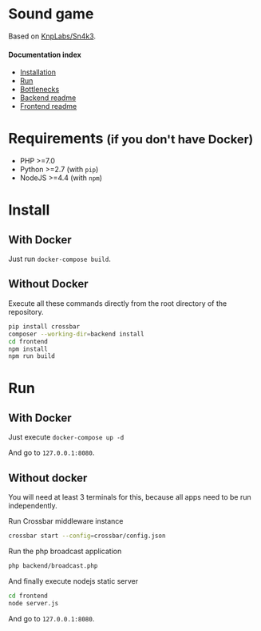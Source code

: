 Sound game
===========================

Based on [KnpLabs/Sn4k3](https://github.com/KnpLabs/Sn4k3).

#### Documentation index

* [Installation](#install)
* [Run](#run)
* [Bottlenecks](#nottlenecks)
* [Backend readme](backend/README.md)
* [Frontend readme](frontend/README.md)

# Requirements <small>(if you don't have Docker)</small>

* PHP >=7.0
* Python >=2.7 (with `pip`)
* NodeJS >=4.4 (with `npm`)

# Install

## With Docker

Just run `docker-compose build`.

## Without Docker

Execute all these commands directly from the root directory of the repository.

```bash
pip install crossbar
composer --working-dir=backend install
cd frontend
npm install
npm run build
```

# Run

## With Docker

Just execute `docker-compose up -d`

And go to `127.0.0.1:8080`.

## Without docker

You will need at least 3 terminals for this, because all apps need to be run independently.

Run Crossbar middleware instance

```bash
crossbar start --config=crossbar/config.json
```

Run the php broadcast application

```bash
php backend/broadcast.php
```

And finally execute nodejs static server

```bash
cd frontend
node server.js
```

And go to `127.0.0.1:8080`.

